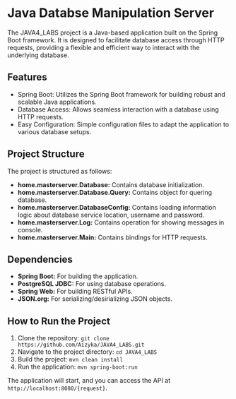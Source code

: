 # Java Databse Manipulation Server

The JAVA4_LABS project is a Java-based application built on the Spring Boot framework. It is designed to facilitate database access through HTTP requests, providing a flexible and efficient way to interact with the underlying database.

## Features

- Spring Boot: Utilizes the Spring Boot framework for building robust and scalable Java applications.
- Database Access: Allows seamless interaction with a database using HTTP requests.
- Easy Configuration: Simple configuration files to adapt the application to various database setups.

## Project Structure

The project is structured as follows:

- **home.masterserver.Database:** Contains database initialization.
- **home.masterserver.Database.Query:** Contains object for quering database.
- **home.masterserver.DatabaseConfig:** Contains loading information logic about database service location, username and password.
- **home.masterserver.Log:** Contains operation for showing messages in console.
- **home.masterserver.Main:** Contains bindings for HTTP requests.

## Dependencies

- **Spring Boot:** For building the application.
- **PostgreSQL JDBC:** For using database operations.
- **Spring Web:** For building RESTful APIs.
- **JSON.org:** For serializing/desirializing JSON objects.

## How to Run the Project

1. Clone the repository: `git clone https://github.com/Aizyka/JAVA4_LABS.git`
2. Navigate to the project directory: `cd JAVA4_LABS`
3. Build the project: `mvn clean install`
4. Run the application: `mvn spring-boot:run`

The application will start, and you can access the API at `http://localhost:8080/{request}`.
